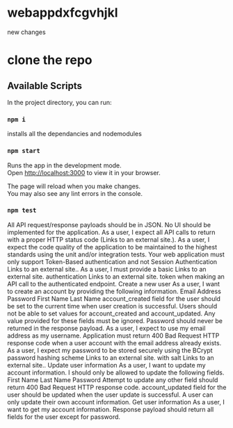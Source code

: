 # webappdxfcgvhjkl
new changes
# clone the repo 
## Available Scripts

In the project directory, you can run:

### `npm i` 
installs all the dependancies and nodemodules

### `npm start`

Runs the app in the development mode.\
Open [http://localhost:3000](http://localhost:3000) to view it in your browser.

The page will reload when you make changes.\
You may also see any lint errors in the console.

### `npm test`

All API request/response payloads should be in JSON.
No UI should be implemented for the application.
As a user, I expect all API calls to return with a proper HTTP status code (Links to an external site.).
As a user, I expect the code quality of the application to be maintained to the highest standards using the unit and/or integration tests.
Your web application must only support Token-Based authentication and not Session Authentication Links to an external site..
As a user, I must provide a basic Links to an external site. authentication Links to an external site. token when making an API call to the authenticated endpoint.
Create a new user
As a user, I want to create an account by providing the following information.
Email Address
Password
First Name
Last Name
account_created field for the user should be set to the current time when user creation is successful.
Users should not be able to set values for account_created and account_updated. Any value provided for these fields must be ignored.
Password should never be returned in the response payload.
As a user, I expect to use my email address as my username.
Application must return 400 Bad Request HTTP response code when a user account with the email address already exists.
As a user, I expect my password to be stored securely using the BCrypt password hashing scheme Links to an external site. with salt Links to an external site..
Update user information
As a user, I want to update my account information. I should only be allowed to update the following fields.
First Name
Last Name
Password
Attempt to update any other field should return 400 Bad Request HTTP response code.
account_updated field for the user should be updated when the user update is successful.
A user can only update their own account information.
Get user information
As a user, I want to get my account information. Response payload should return all fields for the user except for password.
